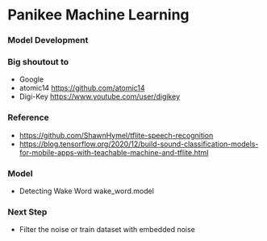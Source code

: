 # Panikee Machine Learning 
### Model Development

### Big shoutout to
- Google 
- atomic14 https://github.com/atomic14
- Digi-Key https://www.youtube.com/user/digikey


### Reference
- https://github.com/ShawnHymel/tflite-speech-recognition
- https://blog.tensorflow.org/2020/12/build-sound-classification-models-for-mobile-apps-with-teachable-machine-and-tflite.html

### Model
- Detecting Wake Word
  wake_word.model

### Next Step
- Filter the noise or train dataset with embedded noise

